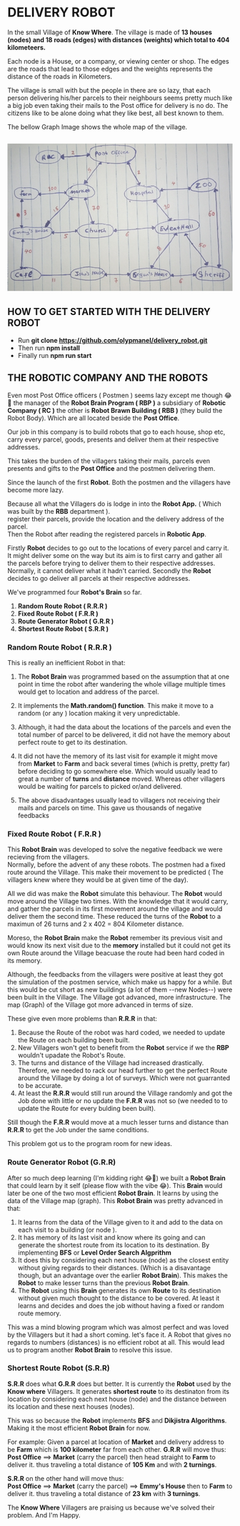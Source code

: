# DELIVERY ROBOT 
In the small Village of __Know Where__. The village is made of __13 houses (nodes) and 18 roads (edges) with distances (weights) which total to 404 kilometeers.__

Each node is a House, or a company, or viewing center or shop. The edges are the roads that lead to those edges and the weights represents the distance of the roads in Kilometers. 

The village is small with but the people in there are so lazy, that each person delivering his/her parcels to their neighbours seems pretty much like a big job even taking their mails to the Post office for delivery is no do. The citizens like to be alone doing what they like best, all best known to them. 

<figcaption>The bellow Graph Image shows the whole map of the village. </figcaption>

![the graph of know where village](./village_graph.jpg)
---
## HOW TO GET STARTED WITH THE DELIVERY ROBOT
- Run __git clone https://github.com/olypmanel/delivery_robot.git__
- Then run __npm install__
- Finally run __npm run start__

## THE ROBOTIC COMPANY AND THE ROBOTS
 Even most Post Office officers ( Postmen ) seems lazy except me though 😂🤣 the manager of the __Robot Brain Program ( RBP )__ a subsidiary of __Robotic Company ( RC )__ the other is __Robot Brawn Building ( RBB )__ (they build the Robot Body). Which are all located beside the __Post Office__.
 
Our job in this company is to build robots that go to each house, shop etc, carry every parcel, goods, presents and deliver them at their respective addresses. 

This takes the burden of the villagers taking their mails, parcels even presents and gifts to the __Post Office__ and the postmen delivering them.

Since the launch of the first __Robot__. Both the postmen and the villagers have become more lazy. 
 
Because all what the Villagers do is lodge in into the __Robot App.__  ( Which was built by the __RBB__ department ).  
register their parcels, provide the location and the delivery address of the parcel.  
Then the Robot after reading the registered parcels in __Robotic App__. 

Firstly  __Robot__ decides to go out to the locations of every parcel and carry it. It might deliver some on the way but its aim is to first carry and gather all the parcels before trying to deliver them to their respective addresses. Normally, it cannot deliver what it hadn't carried.
Secondly the __Robot__ decides to go deliver all parcels at their respective addresses.

 We've programmed four __Robot's Brain__ so far.

1. __Random Route Robot ( R.R.R )__  
2. __Fixed Route Robot ( F.R.R )__  
3. __Route Generator Robot ( G.R.R )__  
4. __Shortest Route Robot ( S.R.R )__

### Random Route Robot ( R.R.R )
This is really an inefficient Robot in that:
1. The __Robot Brain__ was programmed based on the assumption that at one point in time the robot after wandering the whole village multiple times would get to location and address of the parcel.
 
2. It implements the __Math.random() function__. This make it move to a random (or any ) location making it very unpredictable.

3. Although, it had the data about the locations of the parcels and even the total number of parcel to be delivered, it did not have the memory about perfect route to get to its destination. 

4. It did not have the memory of its last visit for example it might move from __Market__ to __Farm__ and back several times (which is pretty, pretty far) before deciding to go somewhere else. Which would usually lead to great a number of __turns__ and __distance__ moved. 
Whereas other villagers would be waiting for parcels to picked or/and delivered. 

5. The above disadvantages usually lead to villagers not receiving their mails and parcels on time. This gave us thousands of negative feedbacks

### Fixed Route Robot ( F.R.R )
This __Robot Brain__ was developed to solve the negative feedback we were recieving from the villagers.  
Normally, before the advent of any these robots. The postmen had a fixed route around the Village. This make their movement to be predicted ( The villagers knew where they would be at given time of the day).

All we did was make the __Robot__ simulate this behaviour. The __Robot__ would move around the Village two times. With the knowledge that it would carry, and gather the parcels in its first movement around the village and would deliver them the second time. These reduced the turns of the __Robot__ to a maximun of 26 turns and 2 x 402 = 804 Kilometer distance.

Moreso, the __Robot Brain__ make the __Robot__ remember its previous visit and would know its next visit due to the __memory__ installed but it could not get its own Route around the Village beacuase the route had been hard coded in its memory.

Although, the feedbacks from the villagers were positive at least they got the simulation of the postmen service, which make us happy for a while. But this would be cut short as new buildings (a lot of them --new Nodes--) were been built in the Village. The Village got advanced, more infrastructure. The map (Graph) of the Village got more advanced in terms of size.

These give even more problems than __R.R.R__ in that:
1. Because the Route of the robot was hard coded, we needed to update the Route on each building been built.  
2. New Villagers won't get to benefit from the __Robot__ service if we the __RBP__ wouldn't upadate the Robot's Route.
3. The turns and distance of the Village had increased drastically. Therefore, we needed to rack our head further to get the perfect Route around the Village by doing a lot of surveys. Which were not guarranted to be accurate.
4. At least the __R.R.R__ would still run around the Village randomly and got the Job done with little or no update the __F.R.R__ was not so (we needed to to update the Route for every bulding been built).  

Still though the __F.R.R__ would move at a much lesser turns and distance than __R.R.R__ to get the Job under the same conditions.

This problem got us to the program room for new ideas.

### Route Generator Robot (G.R.R)
After so much deep learning (I'm kidding right 😂🤣) we built a __Robot Brain__ that could learn by it self (please flow with the vibe 😂). 
This __Brain__ would later be one of the two most efficient __Robot Brain__. It learns by using the data of the Village map (graph).
This __Robot Brain__ was pretty advanced in that:
1. It learns from the data of the Village given to it and add to the data on each visit to a building (or node ). 
2. It has memory of its last visit and know where its going and can generate the shortest route from its location to its destination. By implementing __BFS__ or __Level Order Search Algprithm__
3. It does this by considering  each next house (node) as the closest entity without giving regards to their distances. (Which is a disavantage though, but an advantage over the earlier __Robot Brain__). This makes the __Robot__ to make lesser turns than the previous __Robot Brain__.
4. The __Robot__ using this __Brain__ generates its own __Route__ to its destination without given much thought to the distance to be covered. At least it learns and decides and does the job without having a fixed or random route memory.

This was a mind blowing program which was almost perfect and was loved by the Villagers but it had a short coming. let's face it. A Robot that gives no regards to numbers (distances) is no efficient robot at all. 
This would lead us to program another __Robot Brain__ to resolve this issue.

### Shortest Route Robot (S.R.R)
__S.R.R__ does what __G.R.R__ does but better. It is currently the __Robot__ used by the __Know where__ Villagers.
It generates __shortest route__ to its destinaton from its location by considering each next house (node) and the distance between its location and these next houses (nodes). 

This was so because the __Robot__ implements __BFS__ and __Dikjistra Algorithms__. Making it the most efficient __Robot Brain__ for now.

For example: Given a parcel at location of __Market__ and delivery address to be __Farm__ which is __100 kilometer__ far from each other.
__G.R.R__ will move thus:  
    __Post Office__ ==> __Market__ (carry the parcel) then head straight to __Farm__ to deliver it. thus traveling a total distance of __105 Km__ and with __2 turnings__.

__S.R.R__ on the other hand will move thus:  
    __Post Office__  ==> __Market__ (carry the parcel) ==> __Emmy's House__ then to __Farm__ to deliver it. thus traveling a total distance of __23 km__ with __3 turnings__. 

The __Know Where__ Villagers are praising us because we've solved their problem. And I'm Happy.
